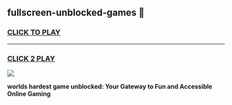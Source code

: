 
## fullscreen-unblocked-games 👋
<h3>
<a href="https://premium.freeplayer.one?title=fullscreen-unblocked-games&ref=14F">CLICK TO PLAY</a></h3>
<hr>

<h3>
<a href="https://premium.freeplayer.one?title=fullscreen-unblocked-games&ref=14F">CLICK 2 PLAY</a>
  
</h3>

<a href="https://premium.freeplayer.one?title=fullscreen-unblocked-games&ref=12F/"><img src="https://clearcache.store/games.png"></a>


**worlds hardest game unblocked: Your Gateway to Fun and Accessible Online Gaming**

